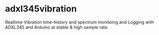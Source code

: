 # adxl345vibration
Realtime Vibration time-history and spectrum monitoing and Logging with ADXL345 and Arduino at  stable &amp; high sample rate. 
